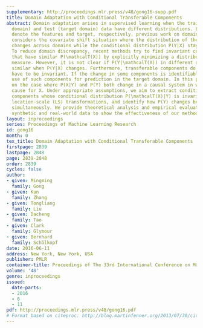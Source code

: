 ```yaml
---
supplementary: http://proceedings.mlr.press/v48/gong16-supp.pdf
title: Domain Adaptation with Conditional Transferable Components
abstract: Domain adaptation arises in supervised learning when the training (source
  domain) and test (target domain) data have different distributions. Let X and Y
  denote the features and target, respectively, previous work on domain adaptation
  considers the covariate shift situation where the distribution of the features P(X)
  changes across domains while the conditional distribution P(Y|X) stays the same.
  To reduce domain discrepancy, recent methods try to find invariant components \mathcalT(X)
  that have similar P(\mathcalT(X)) by explicitly minimizing a distribution discrepancy
  measure. However, it is not clear if P(Y|\mathcalT(X)) in different domains is also
  similar when P(Y|X) changes. Furthermore, transferable components do not necessarily
  have to be invariant. If the change in some components is identifiable, we can make
  use of such components for prediction in the target domain. In this paper, we focus
  on the case where P(X|Y) and P(Y) both change in a causal system in which Y is the
  cause for X. Under appropriate assumptions, we aim to extract conditional transferable
  components whose conditional distribution P(\mathcalT(X)|Y) is invariant after proper
  location-scale (LS) transformations, and identify how P(Y) changes between domains
  simultaneously. We provide theoretical analysis and empirical evaluation on both
  synthetic and real-world data to show the effectiveness of our method.
layout: inproceedings
series: Proceedings of Machine Learning Research
id: gong16
month: 0
tex_title: Domain Adaptation with Conditional Transferable Components
firstpage: 2839
lastpage: 2848
page: 2839-2848
order: 2839
cycles: false
author:
- given: Mingming
  family: Gong
- given: Kun
  family: Zhang
- given: Tongliang
  family: Liu
- given: Dacheng
  family: Tao
- given: Clark
  family: Glymour
- given: Bernhard
  family: Schölkopf
date: 2016-06-11
address: New York, New York, USA
publisher: PMLR
container-title: Proceedings of The 33rd International Conference on Machine Learning
volume: '48'
genre: inproceedings
issued:
  date-parts:
  - 2016
  - 6
  - 11
pdf: http://proceedings.mlr.press/v48/gong16.pdf
# Format based on citeproc: http://blog.martinfenner.org/2013/07/30/citeproc-yaml-for-bibliographies/
---
```

